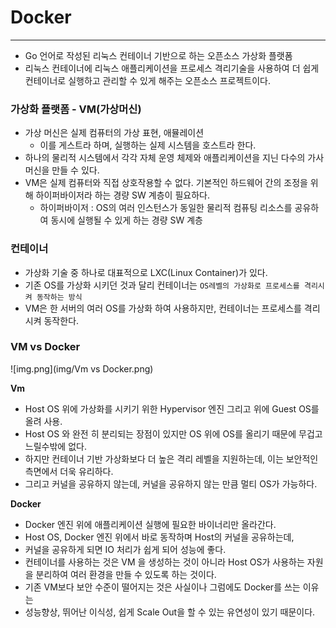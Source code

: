 # Docker

---

- Go 언어로 작성된 리눅스 컨테이너 기반으로 하는 오픈소스 가상화 플랫폼
- 리눅스 컨테이너에 리눅스 애플리케이션을 프로세스 격리기술을 사용하여 더 쉽게 컨테이너로 실행하고 관리할 수 있게 해주는 오픈소스 프로젝트이다.

### 가상화 플랫폼 - VM(가상머신)
- 가상 머신은 실제 컴퓨터의 가상 표현, 애뮬레이션
  - 이를 게스트라 하며, 실행하는 실제 시스템을 호스트라 한다.
- 하나의 물리적 시스템에서 각각 자체 운영 체제와 애플리케이션을 지닌 다수의 가사 머신을 만들 수 있다.
- VM은 실제 컴퓨터와 직접 상호작용할 수 없다. 기본적인 하드웨어 간의 조정을 위해 하이퍼바이저라 하는 경량 SW 계층이 필요하다.
  - 하이퍼바이저 : OS의 여러 인스턴스가 동일한 물리적 컴퓨팅 리소스를 공유하여 동시에 실행될 수 있게 하는 경량 SW 계층

### 컨테이너
- 가상화 기술 중 하나로 대표적으로 LXC(Linux Container)가 있다.
- 기존 OS를 가상화 시키던 것과 달리 컨테이너는 `OS레벨의 가상화로 프로세스를 격리시켜 동작하는 방식`
- VM은 한 서버의 여러 OS를 가상화 하여 사용하지만, 컨테이너는 프로세스를 격리시켜 동작한다.

### VM vs Docker
![img.png](img/Vm vs Docker.png)

**Vm**
- Host OS 위에 가상화를 시키기 위한 Hypervisor 엔진 그리고 위에 Guest OS를 올려 사용.
- Host OS 와 완전 히 분리되는 장점이 있지만 OS 위에 OS를 올리기 때문에 무겁고 느릴수밖에 없다.
- 하지만 컨테이너 기반 가상화보다 더 높은 격리 레벨을 지원하는데, 이는 보안적인 측면에서 더욱 유리하다.
- 그리고 커널을 공유하지 않는데, 커널을 공유하지 않는 만큼 멀티 OS가 가능하다.

**Docker**
- Docker 엔진 위에 애플리케이션 실행에 필요한 바이너리만 올라간다.
- Host OS, Docker 엔진 위에서 바로 동작하며 Host의 커널을 공유하는데,
- 커널을 공유하게 되면 IO 처리가 쉽게 되어 성능에 좋다.
- 컨테이너를 사용하는 것은 VM 을 생성하는 것이 아니라 Host OS가 사용하는 자원을 분리하여 여러 환경을 만들 수 있도록 하는 것이다.
- 기존 VM보다 보안 수준이 떨어지는 것은 사실이나 그럼에도 Docker를 쓰는 이유는
- 성능향상, 뛰어난 이식성, 쉽게 Scale Out을 할 수 있는 유연성이 있기 때문이다.
